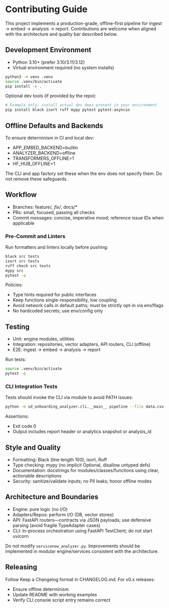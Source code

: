 # Contributing Guide

This project implements a production-grade, offline-first pipeline for ingest → embed → analysis → report. Contributions are welcome when aligned with the architecture and quality bar described below.

## Development Environment

- Python 3.10+ (prefer 3.10/3.11/3.12)
- Virtual environment required (no system installs)

```bash
python3 -m venv .venv
source .venv/bin/activate
pip install -e .
```

Optional dev tools (if provided by the repo):
```bash
# Example only; install actual dev deps present in your environment
pip install black isort ruff mypy pytest pytest-asyncio
```

## Offline Defaults and Backends

To ensure determinism in CI and local dev:
- APP_EMBED_BACKEND=builtin
- ANALYZER_BACKEND=offline
- TRANSFORMERS_OFFLINE=1
- HF_HUB_OFFLINE=1

The CLI and app factory set these when the env does not specify them. Do not remove these safeguards.

## Workflow

- Branches: feature/*, fix/*, docs/*
- PRs: small, focused, passing all checks
- Commit messages: concise, imperative mood; reference issue IDs when applicable

### Pre-Commit and Linters

Run formatters and linters locally before pushing:
```bash
black src tests
isort src tests
ruff check src tests
mypy src
pytest -q
```

Policies:
- Type hints required for public interfaces
- Keep functions single-responsibility, low coupling
- Avoid network calls in default paths; must be strictly opt-in via env/flags
- No hardcoded secrets; use env/config only

## Testing

- Unit: engine modules, utilities
- Integration: repositories, vector adapters, API routers, CLI (offline)
- E2E: ingest → embed → analysis → report

Run tests:
```bash
source .venv/bin/activate
pytest -q
```

### CLI Integration Tests

Tests should invoke the CLI via module to avoid PATH issues:
```bash
python -m sd_onboarding_analyzer.cli.__main__ pipeline --file data.csv --question "Test"
```

Assertions:
- Exit code 0
- Output includes report header or analytics snapshot or analysis_id

## Style and Quality

- Formatting: Black (line length 100), isort, Ruff
- Type checking: mypy (no implicit Optional, disallow untyped defs)
- Documentation: docstrings for modules/classes/functions using clear, actionable descriptions
- Security: sanitize/validate inputs; no PII leaks; honor offline modes

## Architecture and Boundaries

- Engine: pure logic (no I/O)
- Adapters/Repos: perform I/O (DB, vector stores)
- API: FastAPI routers—contracts via JSON payloads; use defensive parsing (avoid fragile TypeAdapter cases)
- CLI: In-process orchestration using FastAPI TestClient; do not start uvicorn

Do not modify `servicenow_analyzer.py`. Improvements should be implemented in modular engine/services consistent with the architecture.

## Releasing

Follow Keep a Changelog format in CHANGELOG.md. For v0.x releases:
- Ensure offline determinism
- Update README with working examples
- Verify CLI console script entry remains correct